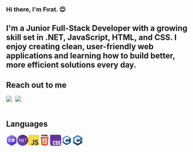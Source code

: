### Hi there, I'm Fırat. :blush: 

## I'm a Junior Full-Stack Developer with a growing skill set in .NET, JavaScript, HTML, and CSS. I enjoy creating clean, user-friendly web applications and learning how to build better, more efficient solutions every day.

## Reach out to me


[<img width="25" src="https://unpkg.com/simple-icons@v8/icons/instagram.svg" align="left"/>][instagram]
[<img width="25" src="https://unpkg.com/simple-icons@v8/icons/linkedin.svg" align="left"/>][linkedin]

<br />
<br />




## Languages

<img align="left" src="https://raw.githubusercontent.com/github/explore/80688e429a7d4ef2fca1e82350fe8e3517d3494d/topics/csharp/csharp.png" width="30" height="30">
<img align="left" src="https://raw.githubusercontent.com/github/explore/80688e429a7d4ef2fca1e82350fe8e3517d3494d/topics/dotnet/dotnet.png" width="30" height="30">
<img align="left" src="https://raw.githubusercontent.com/github/explore/80688e429a7d4ef2fca1e82350fe8e3517d3494d/topics/javascript/javascript.png" width="30" height="30">
<img align="left" src="https://raw.githubusercontent.com/github/explore/80688e429a7d4ef2fca1e82350fe8e3517d3494d/topics/html/html.png" width="30" height="30">
<img align="left" src="https://raw.githubusercontent.com/github/explore/80688e429a7d4ef2fca1e82350fe8e3517d3494d/topics/css/css.png" width="30" height="30">
<img align="left" src="https://raw.githubusercontent.com/github/explore/f3e22f0dca2be955676bc70d6214b95b13354ee8/topics/c/c.png" width="30" height="30">
<img align="left" src="https://raw.githubusercontent.com/github/explore/f3e22f0dca2be955676bc70d6214b95b13354ee8/topics/cpp/cpp.png" width="30" height="30">
<br />
<br />
    
  


[instagram]: https://www.instagram.com/c.frat/
[Linkedin]: https://www.linkedin.com/in/firatcoskunn/





